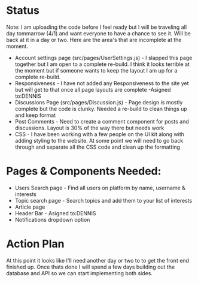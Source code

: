 # Status

Note: I am uploading the code before I feel ready but I will be traveling all day tommarrow (4/1) and want everyone to have a chance to see it. Will be back at it in a day or two. Here are the area's that are incomplete at the moment.

* Account settings page (src/pages/UserSettings.js) - I slapped this page together but I am open to a complete re-build. I think it looks terrible at the moment but if someone wants to keep the layout I am up for a complete re-build.
* Responsiveness - I have not added any Responsiveness to the site yet but will get to that once all page layouts are complete -Asigned to:DENNIS
* Discussions Page (src/pages/Discussion.js) - Page design is mostly complete but the code is clunky. Needed a re-build to clean things up and keep format
* Post Comments - Need to create a comment component for posts and discussions. Layout is 30% of the way there but needs work
* CSS - I have been working with a few people on the UI kit along with adding styling to the website. At some point we will need to go back through and separate all the CSS code and clean up the formatting


# Pages & Components Needed:
* Users Search page - Find all users on platform by name, username & interests
* Topic search page - Search topics and add them to your list of interests
* Article page
* Header Bar - Asigned to:DENNIS
* Notifications dropdown option

# Action Plan

At this point it looks like I'll need another day or two to to get the front end finished up. Once thats done I will spend a few days building out the database and API so we can start implementing both sides.
